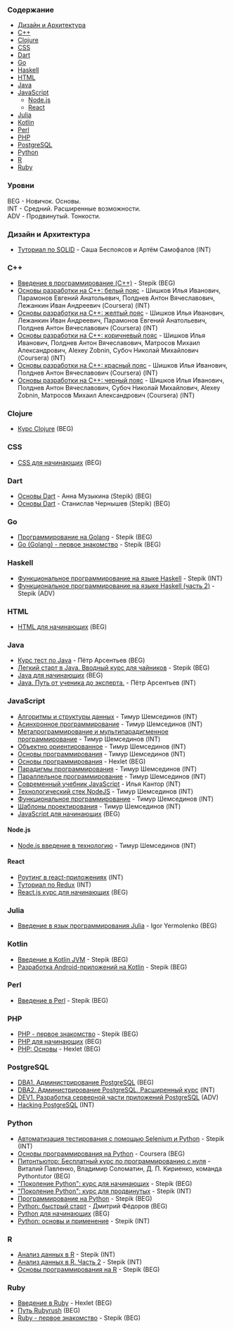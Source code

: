 ### Cодержание

* [Дизайн и Aрхитектура](#design-architecture)
* [C++](#cpp)
* [Clojure](#clojure)
* [CSS](#css)
* [Dart](#dart)
* [Go](#go)
* [Haskell](#haskell)
* [HTML](#html)
* [Java](#java)
* [JavaScript](#javascript)
  * [Node.js](#nodejs)
  * [React](#react)
* [Julia](#julia)
* [Kotlin](#kotlin)
* [Perl](#perl)
* [PHP](#php)
* [PostgreSQL](#postgresql)
* [Python](#python)
* [R](#R)
* [Ruby](#ruby)


### Уровни

BEG - Hовичок. Основы.  
INT - Cредний. Расширенные возможности.  
ADV - Продвинутый. Тонкости.


<h3 id="design-architecture">Дизайн и Aрхитектура</h3>

* [Туториал по SOLID](https://ota-solid.now.sh) - Саша Беспоясов и Артём Самофалов (INT)


<h3 id="cpp">C++</h3>

* [Введение в программирование (C++)](https://stepik.org/course/363) - Stepik (BEG)
* [Основы разработки на С++: белый пояс](https://www.coursera.org/learn/c-plus-plus-white) - Шишков Илья Иванович, Парамонов Евгений Анатольевич, Полднев Антон Вячеславович, Лежанкин Иван Андреевич (Coursera) (INT)
* [Основы разработки на С++: желтый пояс](https://www.coursera.org/learn/c-plus-plus-yellow) - Шишков Илья Иванович, Лежанкин Иван Андреевич, Парамонов Евгений Анатольевич, Полднев Антон Вячеславович (Coursera) (INT)
* [Основы разработки на С++: коричневый пояс](https://www.coursera.org/learn/c-plus-plus-brown) - Шишков Илья Иванович, Полднев Антон Вячеславович, Матросов Михаил Александрович, Alexey Zobnin, Субоч Николай Михайлович (Coursera) (INT)
* [Основы разработки на С++: красный пояс](https://www.coursera.org/learn/c-plus-plus-red) - Шишков Илья Иванович, Полднев Антон Вячеславович (Coursera) (INT)
* [Основы разработки на С++: черный пояс](https://www.coursera.org/learn/c-plus-plus-black) - Шишков Илья Иванович, Полднев Антон Вячеславович, Субоч Николай Михайлович, Alexey Zobnin, Матросов Михаил Александрович (Coursera) (INT)


### Clojure

* [Курс Clojure](https://clojurecourse.by) (BEG)


### CSS

* [CSS для начинающих](https://ru.code-basics.com/languages/css) (BEG)


### Dart

* [Основы Dart](https://stepik.org/course/92982) - Анна Музыкина (Stepik) (BEG)
* [Основы Dart](https://stepik.org/course/97479) - Станислав Чернышев (Stepik) (BEG)


### Go

* [Программирование на Golang](https://stepik.org/course/54403) - Stepik (BEG)
* [Go (Golang) - первое знакомство](https://stepik.org/course/100208) - Stepik (BEG)


### Haskell

* [Функциональное программирование на языке Haskell](https://stepik.org/course/75) - Stepik (INT)
* [Функциональное программирование на языке Haskell (часть 2)](https://stepik.org/course/693) - Stepik (ADV)


### HTML

* [HTML для начинающих](https://ru.code-basics.com/languages/html) (BEG)


### Java

* [Курс тест по Java](https://github.com/peterarsentev/course_test) - Пётр Арсентьев (BEG)
* [Легкий старт в Java. Вводный курс для чайников](https://stepik.org/course/90684) - Stepik (BEG)
* [Java для начинающих](https://ru.code-basics.com/languages/java) (BEG)
* [Java. Путь от ученика до эксперта.](http://www.job4j.ru/courses/java_way_from_student_to_master.html) - Пётр Арсентьев (INT)


### JavaScript

* [Алгоритмы и структуры данных](https://github.com/HowProgrammingWorks/Index/blob/master/Courses/AlgAndData.md) - Тимур Шемсединов (INT)
* [Асинхронное программирование](https://github.com/HowProgrammingWorks/Index/blob/master/Courses/Asynchronous.md) - Тимур Шемсединов (INT)
* [Метапрограммирование и мультипарадигменное программирование](https://github.com/HowProgrammingWorks/Index/blob/master/Courses/Metaprogramming.md) - Тимур Шемсединов (INT)
* [Объектно ориентированное](https://github.com/HowProgrammingWorks/Index/blob/master/Courses/OOP.md) - Тимур Шемсединов (INT)
* [Основы программирования](https://www.youtube.com/playlist?list=PLHhi8ymDMrQZad6JDh6HRzY1Wz5WB34w0) - Тимур Шемсединов (INT)
* [Основы программирования](https://ru.hexlet.io/courses/programming-basics) - Hexlet (BEG)
* [Парадигмы программирования](https://github.com/HowProgrammingWorks/Index/blob/master/Courses/Paradigms.md) - Тимур Шемсединов (INT)
* [Параллельное программирование](https://github.com/HowProgrammingWorks/Index/blob/master/Courses/Parallel.md) - Тимур Шемсединов (INT)
* [Современный учебник JavaScript](https://learn.javascript.ru) - Илья Кантор (INT)
* [Технологический стек NodeJS](https://github.com/HowProgrammingWorks/Index/blob/master/Courses/NodeJS.md) - Тимур Шемсединов (INT)
* [Функциональное программирование](https://github.com/HowProgrammingWorks/Index/blob/master/Courses/Functional.md) - Тимур Шемсединов (INT)
* [Шаблоны проектирования](https://github.com/HowProgrammingWorks/Index/blob/master/Courses/Patterns.md) - Тимур Шемсединов (INT)
* [JavaScript для начинающих](https://ru.code-basics.com/languages/javascript) (BEG)


#### Node.js

* [Node.js введение в технологию](https://www.youtube.com/playlist?list=PLHhi8ymDMrQZmXEqIIlq2S9-Ibh9b_-rQ) - Тимур Шемсединов (INT)


#### React

* [Роутинг в react-приложениях](https://max-frontend.gitbook.io/react-router-course-ru/) (INT)
* [Туториал по Redux](https://max-frontend.gitbook.io/redux-course-ru-v2/) (INT)
* [React.js курс для начинающих](https://max-frontend.gitbook.io/react-course-ru-v2/) (BEG)


### Julia

* [Введение в язык программирования Julia](https://github.com/YermolenkoIgor/Julia_tutorial_rus) - Igor Yermolenko (BEG)


### Kotlin

* [Введение в Kotlin JVM](https://stepik.org/course/5448) - Stepik (BEG)
* [Разработка Android-приложений на Kotlin](https://stepik.org/course/4792) - Stepik (BEG)


### Perl

* [Введение в Perl](https://stepik.org/course/3039) - Stepik (BEG)


### PHP

* [PHP - первое знакомство](https://stepik.org/course/87314) - Stepik (BEG)
* [PHP для начинающих](https://ru.code-basics.com/languages/php) (BEG)
* [PHP: Основы](https://ru.hexlet.io/courses/php-basics) - Hexlet (BEG)


### PostgreSQL

* [DBA1. Администрирование PostgreSQL](https://postgrespro.ru/education/courses/DBA1) (BEG)
* [DBA2. Администрирование PostgreSQL. Расширенный курс](https://postgrespro.ru/education/courses/DBA2) (INT)
* [DEV1. Разработка серверной части приложений PostgreSQL](https://postgrespro.ru/education/courses/DEV1) (ADV)
* [Hacking PostgreSQL](https://postgrespro.ru/education/courses/hacking) (INT)


### Python

* [Автоматизация тестирования с помощью Selenium и Python](https://stepik.org/course/575) - Stepik (INT)
* [Основы программирования на Python](https://www.coursera.org/learn/python-osnovy-programmirovaniya) - Coursera (BEG)
* [Питонтьютор: Бесплатный курс по программированию с нуля](https://pythontutor.ru) - Виталий Павленко, Владимир Соломатин, Д. П. Кириенко, команда Pythontutor (BEG)
* ["Поколение Python": курс для начинающих](https://stepik.org/course/58852) - Stepik (BEG)
* ["Поколение Python": курс для продвинутых](https://stepik.org/course/68343) - Stepik (INT)
* [Программирование на Python](https://stepik.org/course/67) - Stepik (BEG)
* [Python: быстрый старт](http://dfedorov.spb.ru/python3) - Дмитрий Фёдоров (BEG)
* [Python для начинающих](https://ru.code-basics.com/languages/python) (BEG)
* [Python: основы и применение](https://stepik.org/course/512) - Stepik (INT)


### R

* [Анализ данных в R](https://stepik.org/course/129) - Stepik (INT)
* [Анализ данных в R. Часть 2](https://stepik.org/course/724) - Stepik (INT)
* [Основы программирования на R](https://stepik.org/course/497) - Stepik (BEG)


### Ruby

* [Введение в Ruby](https://ru.hexlet.io/courses/ruby) - Hexlet (BEG)
* [Путь Rubyrush](https://rubyrush.ru/steps) (BEG)
* [Ruby - первое знакомство](https://stepik.org/course/87996) - Stepik (BEG)


